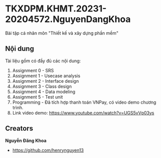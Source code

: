 # TKXDPM.KHMT.20231-20204572.NguyenDangKhoa
Bài tập cá nhân môn "Thiết kế và xây dựng phần mềm"

## Nội dung
Tài liệu gồm có đầy đủ các nội dung: 
1. Assignment 0 - SRS
2. Assignment 1 - Usecase analysis
3. Assignment 2 - Interface design
4. Assignment 3 - Class design
5. Assignment 4 - Data modeling
6. Assignment 5 - Test unit
7. Programming - Đã tích hợp thanh toán VNPay, có video demo chương trình.
8. Link video demo: <https://www.youtube.com/watch?v=UGS5vVp03ys>

## Creators

**Nguyễn Đăng Khoa**

- <https://github.com/henrynguyen13>

